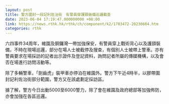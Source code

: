 ```yaml
---
layout: post
title: 警方圍封一段記利佐治街　有警員穿護頸裝備巡邏截查
date: 2023-06-04 17:19:47.000000000 +08:00
link: https://news.rthk.hk/rthk/ch/component/k2/1703472-20230604.htm
categories: rthk
---
```


六四事件34周年，維園及銅鑼灣一帶加強保安，有警員穿上戰術背心以及護頸裝備，不時在現場巡邏，部分在場人士被截停及搜查，有個別人士被帶上警車。亦有警員要求在場採訪的記者出示證件及登記資料，詢問記者所屬的傳媒機構，以及會否在場進行訪問活動等。

除了多輛警車，「劍齒虎」裝甲車亦停泊在維園外。警方下午近4時半，以膠帶圍封記利佐治街部分範圍，警方又在該處劃定採訪區。

據了解，警方今日出動5000至6000警力，除了會在維園及政府總部等加強佈防，亦會加強在各區巡邏。
